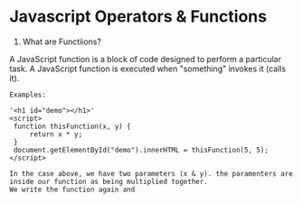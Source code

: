  # Javascript Operators & Functions

 1. What are Functiions?

A JavaScript function is a block of code designed to perform a particular task.
    A  JavaScript function is executed when "something" invokes it (calls it).

    Examples:

    '<h1 id="demo"></h1>'
    <script>
     function thisFunction(x, y) {
         return x * y;
     }
     document.getElementById("demo").innerHTML = thisFunction(5, 5);
    </script>

    In the case above, we have two parameters (x & y). the paramenters are inside our function as being multiplied together. 
    We write the function again and 


